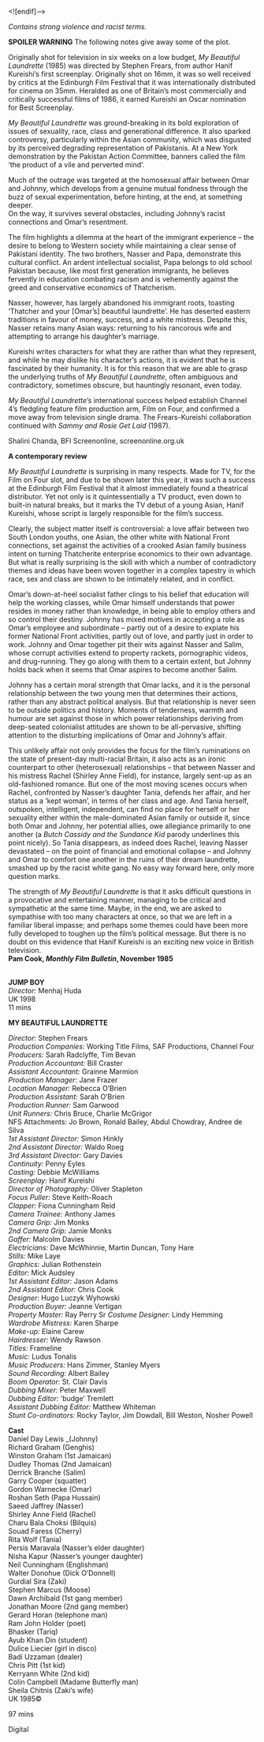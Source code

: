 

<![endif]-->

_Contains strong violence and racist terms._

**SPOILER WARNING** The following notes give away some of the plot.

Originally shot for television in six weeks on a low budget, _My Beautiful Laundrette_ (1985) was directed by Stephen Frears, from author Hanif Kureishi’s first screenplay. Originally shot on 16mm, it was so well received by critics at the Edinburgh Film Festival that it was internationally distributed for cinema on 35mm. Heralded as one of Britain’s most commercially and critically successful films of 1986, it earned Kureishi an Oscar nomination for Best Screenplay.

_My Beautiful Laundrette_ was ground-breaking in its bold exploration of issues of sexuality, race, class and generational difference. It also sparked controversy, particularly within the Asian community, which was disgusted by its perceived degrading representation of Pakistanis. At a New York demonstration by the Pakistan Action Committee, banners called the film ‘the product of a vile and perverted mind’.

Much of the outrage was targeted at the homosexual affair between Omar and Johnny, which develops from a genuine mutual fondness through the buzz of sexual experimentation, before hinting, at the end, at something deeper.  
On the way, it survives several obstacles, including Johnny’s racist connections and Omar’s resentment.

The film highlights a dilemma at the heart of the immigrant experience – the desire to belong to Western society while maintaining a clear sense of Pakistani identity. The two brothers, Nasser and Papa, demonstrate this cultural conflict. An ardent intellectual socialist, Papa belongs to old school Pakistan because, like most first generation immigrants, he believes fervently in education combating racism and is vehemently against the greed and conservative economics of Thatcherism.

Nasser, however, has largely abandoned his immigrant roots, toasting ‘Thatcher and your [Omar’s] beautiful laundrette’. He has deserted eastern traditions in favour of money, success, and a white mistress. Despite this, Nasser retains many Asian ways: returning to his rancorous wife and attempting to arrange his daughter’s marriage.

Kureishi writes characters for what they are rather than what they represent, and while he may dislike his character’s actions, it is evident that he is fascinated by their humanity. It is for this reason that we are able to grasp the underlying truths of _My Beautiful Laundrette_, often ambiguous and contradictory, sometimes obscure, but hauntingly resonant, even today.

_My Beautiful Laundrette_’s international success helped establish Channel 4’s fledgling feature film production arm, Film on Four, and confirmed a move away from television single drama. The Frears-Kureishi collaboration continued with _Sammy and Rosie Get Laid_ (1987).

Shalini Chanda, BFI Screenonline, screenonline.org.uk

**A contemporary review**

_My Beautiful Laundrette_ is surprising in many respects. Made for TV, for the Film on Four slot, and due to be shown later this year, it was such a success at the Edinburgh Film Festival that it almost immediately found a theatrical distributor. Yet not only is it quintessentially a TV product, even down to built-in natural breaks, but it marks the TV debut of a young Asian, Hanif Kureishi, whose script is largely responsible for the film’s success.

Clearly, the subject matter itself is controversial: a love affair between two South London youths, one Asian, the other white with National Front connections, set against the activities of a crooked Asian family business intent on turning Thatcherite enterprise economics to their own advantage. But what is really surprising is the skill with which a number of contradictory themes and ideas have been woven together in a complex tapestry in which race, sex and class are shown to be intimately related, and in conflict.

Omar’s down-at-heel socialist father clings to his belief that education will help the working classes, while Omar himself understands that power resides in money rather than knowledge, in being able to employ others and so control their destiny. Johnny has mixed motives in accepting a role as Omar’s employee and subordinate – partly out of a desire to expiate his former National Front activities, partly out of love, and partly just in order to work. Johnny and Omar together pit their wits against Nasser and Salim, whose corrupt activities extend to property rackets, pornographic videos, and drug-running. They go along with them to a certain extent, but Johnny holds back when it seems that Omar aspires to become another Salim.

Johnny has a certain moral strength that Omar lacks, and it is the personal relationship between the two young men that determines their actions, rather than any abstract political analysis. But that relationship is never seen to be outside politics and history. Moments of tenderness, warmth and humour are set against those in which power relationships deriving from deep-seated colonialist attitudes are shown to be all-pervasive, shifting attention to the disturbing implications of Omar and Johnny’s affair.

This unlikely affair not only provides the focus for the film’s ruminations on the state of present-day multi-racial Britain, it also acts as an ironic counterpart to other (heterosexual) relationships – that between Nasser and his mistress Rachel (Shirley Anne Field), for instance, largely sent-up as an old-fashioned romance. But one of the most moving scenes occurs when Rachel, confronted by Nasser’s daughter Tania, defends her affair, and her status as a ‘kept woman’, in terms of her class and age. And Tania herself, outspoken, intelligent, independent, can find no place for herself or her sexuality either within the male-dominated Asian family or outside it, since both Omar and Johnny, her potential allies, owe allegiance primarily to one another (a _Butch Cassidy and the Sundance Kid_ parody underlines this point nicely). So Tania disappears, as indeed does Rachel, leaving Nasser devastated – on the point of financial and emotional collapse – and Johnny and Omar to comfort one another in the ruins of their dream laundrette, smashed up by the racist white gang. No easy way forward here, only more question marks.

The strength of _My Beautiful Laundrette_ is that it asks difficult questions in a provocative and entertaining manner, managing to be critical and sympathetic at the same time. Maybe, in the end, we are asked to sympathise with too many characters at once, so that we are left in a familiar liberal impasse; and perhaps some themes could have been more fully developed to toughen up the film’s political message. But there is no doubt on this evidence that Hanif Kureishi is an exciting new voice in British television.  
**Pam Cook, _Monthly Film Bulletin_, November 1985**  
<br>

**JUMP BOY**  
_Director:_ Menhaj Huda  
UK 1998  
11 mins  

**MY BEAUTIFUL LAUNDRETTE**  

_Director:_ Stephen Frears  
_Production Companies:_ Working Title Films, SAF Productions, Channel Four  
_Producers:_ Sarah Radclyffe, Tim Bevan  
_Production Accountant:_ Bill Craster  
_Assistant Accountant:_ Grainne Marmion  
_Production Manager:_ Jane Frazer  
_Location Manager:_ Rebecca O’Brien  
_Production Assistant:_ Sarah O’Brien  
_Production Runner:_ Sam Garwood  
_Unit Runners:_ Chris Bruce, Charlie McGrigor  
NFS Attachments: Jo Brown, Ronald Bailey, Abdul Chowdray, Andree de Silva  
_1st Assistant Director:_ Simon Hinkly  
_2nd Assistant Director:_ Waldo Roeg  
_3rd Assistant Director:_ Gary Davies  
_Continuity:_ Penny Eyles  
_Casting:_ Debbie McWilliams  
_Screenplay:_ Hanif Kureishi  
_Director of Photography:_ Oliver Stapleton  
_Focus Puller:_ Steve Keith-Roach  
_Clapper:_ Fiona Cunningham Reid  
_Camera Trainee:_ Anthony James  
_Camera Grip:_ Jim Monks  
_2nd Camera Grip:_ Jamie Monks  
_Gaffer:_ Malcolm Davies  
_Electricians:_ Dave McWhinnie, Martin Duncan, Tony Hare  
_Stills:_ Mike Laye  
_Graphics:_ Julian Rothenstein  
_Editor:_ Mick Audsley  
_1st Assistant Editor:_ Jason Adams  
_2nd Assistant Editor:_ Chris Cook  
_Designer:_ Hugo Luczyk Wyhowski  
_Production Buyer:_ Jeanne Vertigan  
_Property Master:_ Ray Perry Sr
_Costume Designer:_ Lindy Hemming  
_Wardrobe Mistress:_ Karen Sharpe  
_Make-up:_ Elaine Carew  
_Hairdresser:_ Wendy Rawson  
_Titles:_ Frameline  
_Music:_ Ludus Tonalis  
_Music Producers:_ Hans Zimmer, Stanley Myers  
_Sound Recording:_ Albert Bailey  
_Boom Operator:_ St. Clair Davis  
_Dubbing Mixer:_ Peter Maxwell  
_Dubbing Editor:_ ‘budge’ Tremlett  
_Assistant Dubbing Editor:_ Matthew Whiteman  
_Stunt Co-ordinators:_ Rocky Taylor, Jim Dowdall, Bill Weston, Nosher Powell  

**Cast**  
Daniel Day Lewis _(Johnny)  
Richard Graham (Genghis)  
Winston Graham (1st Jamaican)  
Dudley Thomas (2nd Jamaican)  
Derrick Branche (Salim)  
Garry Cooper (squatter)  
Gordon Warnecke (Omar)  
Roshan Seth (Papa Hussain)  
Saeed Jaffrey (Nasser)  
Shirley Anne Field (Rachel)  
Charu Bala Choksi (Bilquis)  
Souad Faress (Cherry)  
Rita Wolf (Tania)  
Persis Maravala (Nasser’s elder daughter)  
Nisha Kapur (Nasser’s younger daughter)  
Neil Cunningham (Englishman)  
Walter Donohue (Dick O’Donnell)  
Gurdial Sira (Zaki)  
Stephen Marcus (Moose)  
Dawn Archibald (1st gang member)  
Jonathan Moore (2nd gang member)  
Gerard Horan (telephone man)  
Ram John Holder (poet)  
Bhasker (Tariq)  
Ayub Khan Din (student)  
Dulice Liecier (girl in disco)  
Badi Uzzaman (dealer)  
Chris Pitt (1st kid)  
Kerryann White (2nd kid)  
Colin Campbell (Madame Butterfly man)  
Sheila Chitnis (Zaki’s wife)  
UK 1985©

97 mins

Digital
<!--stackedit_data:
eyJoaXN0b3J5IjpbLTE1NDkwODQ2OCwxNDAxMjAwMjIxXX0=
-->